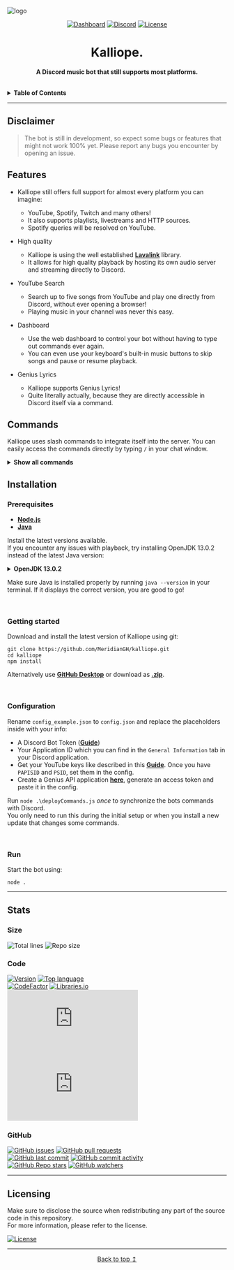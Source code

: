 <!--suppress HtmlDeprecatedAttribute -->

![logo](https://repository-images.githubusercontent.com/556876246/97fc51e6-1179-4eb8-8401-0fc20a25636e)

<div align="center">

[![Dashboard](https://img.shields.io/static/v1?style=for-the-badge&logo=google%20chrome&label=Dashboard&message=kalliope.xyz&color=121212)](http://kalliope.xyz)
[![Discord](https://shields.io/discord/610498937874546699?style=for-the-badge&logo=discord&label=discord)](https://discord.gg/qX2CBrrUpf)
[![License](https://img.shields.io/github/license/MeridianGH/kalliope?logo=gnu&style=for-the-badge)](https://github.com/MeridianGH/Kalliope/blob/main/LICENSE.md)

<h1>Kalliope.</h1>

<b>A Discord music bot that still supports most platforms.</b>

</div>
<br/>

<details>
<summary style="cursor: pointer"><b>Table of Contents</b></summary>

- [Features](#features)
- [Commands](#commands)
- [Installation](#installation)
  - [Prerequisites](#prerequisites)
  - [Getting started](#getting-started)
  - [Configuration](#configuration)
  - [Run](#run)
- [Stats](#stats)
  - [Size](#size)
  - [Code](#code)
  - [GitHub](#github)
- [Licensing](#licensing)

</details>

---

## Disclaimer
> The bot is still in development, so expect some bugs or features that might not work 100% yet. Please report any bugs you encounter by opening an issue.


## Features
- Kalliope still offers full support for almost every platform you can imagine:
  - YouTube, Spotify, Twitch and many others!
  - It also supports playlists, livestreams and HTTP sources.
  - Spotify queries will be resolved on YouTube.

- High quality
  - Kalliope is using the well established **[Lavalink](https://github.com/freyacodes/Lavalink)** library.
  - It allows for high quality playback by hosting its own audio server and streaming directly to Discord.


- YouTube Search
  - Search up to five songs from YouTube and play one directly from Discord, without ever opening a browser!
  - Playing music in your channel was never this easy.


- Dashboard
  - Use the web dashboard to control your bot without having to type out commands ever again.
  - You can even use your keyboard's built-in music buttons to skip songs and pause or resume playback.


- Genius Lyrics
  - Kalliope supports Genius Lyrics!
  - Quite literally actually, because they are directly accessible in Discord itself via a command.


## Commands
Kalliope uses slash commands to integrate itself into the server. You can easily access the commands directly by typing `/` in your chat window.

<details>
<summary style="cursor: pointer"><b>Show all commands</b></summary>

| Command     | Description                                                       |
|-------------|-------------------------------------------------------------------|
| /clear      | Clears the queue.                                                 |
| /filter     | Sets filter modes for the player.                                 |
| /lyrics     | Shows the lyrics of the currently playing song.                   |
| /nowplaying | Shows the currently playing song.                                 |
| /pause      | Pauses playback.                                                  |
| /play       | Searches and plays a song or playlist from YouTube or Spotify.    |
| /previous   | Plays the previous track.                                         |
| /queue      | Displays the queue.                                               |
| /remove     | Removes the specified track from the queue.                       |
| /repeat     | Sets the current repeat mode.                                     |
| /resume     | Resumes playback.                                                 |
| /search     | Searches five songs from YouTube and lets you select one to play. |
| /seek       | Skips to the specified point in the current track.                |
| /shuffle    | Shuffles the queue.                                               |
| /skip       | Skips the current track or to a specified point in the queue.     |
| /stop       | Stops playback.                                                   |
| /volume     | Sets the volume of the music player.                              |
</details>

## Installation

### Prerequisites
- **[Node.js](https://nodejs.org/en/download/)**
- **[Java](https://www.oracle.com/java/technologies/downloads/)**

Install the latest versions available.\
If you encounter any issues with playback, try installing OpenJDK 13.0.2 instead of the latest Java version:

<details>
<summary style="cursor: pointer"><b>OpenJDK 13.0.2</b></summary>

Download the OpenJDK 13.0.2 installer either from the official **[Oracle Archive website](https://www.oracle.com/java/technologies/javase/jdk13-archive-downloads.html)** (Account creation required)

**OR**

Download the binaries from the **[Java Archives](https://jdk.java.net/archive)** and unzip it to a location you can remember.

Regardless of your method, make sure to add the `/bin` folder to your path variable. If you don't know how to do that, a quick Google search will help you.

---

</details>

Make sure Java is installed properly by running `java --version` in your terminal. If it displays the correct version, you are good to go!

<br/>

### Getting started

Download and install the latest version of Kalliope using git:
```shell
git clone https://github.com/MeridianGH/kalliope.git
cd kalliope
npm install
```

Alternatively use **[GitHub Desktop](https://desktop.github.com/)** or download as **[.zip](https://github.com/MeridianGH/Kalliope/archive/refs/heads/main.zip)**.

<br/>

### Configuration
Rename `config_example.json` to `config.json` and replace the placeholders inside with your info:
- A Discord Bot Token (**[Guide](https://discordjs.guide/preparations/setting-up-a-bot-application.html#creating-your-bot)**)
- Your Application ID which you can find in the `General Information` tab in your Discord application.
- Get your YouTube keys like described in this **[Guide](https://github.com/Walkyst/lavaplayer-fork/issues/18)**. Once you have `PAPISID` and `PSID`, set them in the config.
- Create a Genius API application **[here](https://docs.genius.com/)**, generate an access token and paste it in the config.

Run `node .\deployCommands.js` _once_ to synchronize the bots commands with Discord.\
You only need to run this during the initial setup or when you install a new update that changes some commands.

<br/>

### Run
Start the bot using:
```shell
node .
```

---

## Stats

### Size
![Total lines](https://img.shields.io/tokei/lines/github/MeridianGH/Kalliope?style=for-the-badge)
![Repo size](https://img.shields.io/github/repo-size/MeridianGH/Kalliope?style=for-the-badge)

### Code
[![Version](https://img.shields.io/github/package-json/v/MeridianGH/Kalliope?style=for-the-badge)](https://github.com/MeridianGH/Kalliope/blob/main/package.json#L2)
[![Top language](https://img.shields.io/github/languages/top/MeridianGH/Kalliope?style=for-the-badge)](https://github.com/MeridianGH/Kalliope/search?l=javascript)
\
[![CodeFactor](https://img.shields.io/codefactor/grade/github/MeridianGH/Kalliope?style=for-the-badge)](https://www.codefactor.io/repository/github/meridiangh/kalliope)
[![Libraries.io](https://img.shields.io/librariesio/github/MeridianGH/Kalliope?style=for-the-badge)](https://libraries.io/github/MeridianGH/Kalliope)
\
[![discord.js](https://img.shields.io/github/package-json/dependency-version/MeridianGH/Kalliope/discord.js?color=44b868&logo=npm&style=for-the-badge)](https://www.npmjs.com/package/discord.js)
[![erela.js](https://img.shields.io/github/package-json/dependency-version/MeridianGH/Kalliope/erela.js?color=44b868&logo=npm&style=for-the-badge)](https://www.npmjs.com/package/erela.js)

### GitHub
[![GitHub issues](https://img.shields.io/github/issues/MeridianGH/Kalliope?style=for-the-badge)](https://github.com/MeridianGH/Kalliope/issues)
[![GitHub pull requests](https://img.shields.io/github/issues-pr/MeridianGH/Kalliope?style=for-the-badge)](https://github.com/MeridianGH/Kalliope/pulls)
\
[![GitHub last commit](https://img.shields.io/github/last-commit/MeridianGH/Kalliope?style=for-the-badge)](https://github.com/MeridianGH/Kalliope/commits)
[![GitHub commit activity](https://img.shields.io/github/commit-activity/m/MeridianGH/Kalliope?style=for-the-badge)](https://github.com/MeridianGH/Kalliope/graphs/commit-activity)
\
[![GitHub Repo stars](https://img.shields.io/github/stars/MeridianGH/Kalliope?style=for-the-badge)](https://github.com/MeridianGH/Kalliope/stargazers)
[![GitHub watchers](https://img.shields.io/github/watchers/MeridianGH/Kalliope?style=for-the-badge)](https://github.com/MeridianGH/Kalliope/watchers)

---

## Licensing
Make sure to disclose the source when redistributing any part of the source code in this repository.\
For more information, please refer to the license.

[![License](https://img.shields.io/github/license/MeridianGH/Kalliope?logo=gnu&style=for-the-badge)](https://github.com/MeridianGH/Kalliope/blob/main/LICENSE.md)

---

<div align="center">

[Back to top ↥](#readme)

</div>

